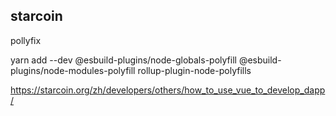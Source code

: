 ## starcoin

pollyfix

yarn add --dev @esbuild-plugins/node-globals-polyfill @esbuild-plugins/node-modules-polyfill rollup-plugin-node-polyfills

<https://starcoin.org/zh/developers/others/how_to_use_vue_to_develop_dapp/>
